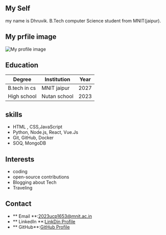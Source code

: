 

## My Self
my name is Dhruvik.
B.Tech computer Science student from MNIT(jaipur).

## My prfile image
 ![My profile image]([https://www.google.com/url?sa=i&url=https%3A%2F%2Feasy-peasy.ai%2Fai-image-generator%2Fimages%2Fcalm-peaceful-student-studying-books&psig=AOvVaw0KIRpyklitIRyj_oKb0Eg1&ust=1732094070103000&source=images&cd=vfe&opi=89978449&ved=0CBEQjRxqFwoTCMCM-bKH6IkDFQAAAAAdAAAAABAE](https://easy-peasy.ai/cdn-cgi/image/quality=80,format=auto,width=700/https://fdczvxmwwjwpwbeeqcth.supabase.co/storage/v1/object/public/images/4835c2fa-1766-4829-8a22-be1dd1f69cc3/f7c78b88-c1a3-4593-9d7c-aa990f2de161.png))
 
## Education
|Degree|Institution|Year|
|--|--|--|
|B.tech in cs| MNIT jaipur| 2027|
|High school|Nutan school|2023|

## skills
- HTML , CSS,JavaScript
- Python, Node.js, React, Vue.Js
- Git, GitHub, Docker
- SOQ, MongoDB



## Interests
- coding
- open-source contributions
- Blogging about Tech 
- Traveling


## Contact 
- ** Email **:[2023ucp1653@mnit.ac.in](2023ucp1653@mnit.ac.in)
- ** LinkedIn **:[LinkDin Profile ](https://www.linkedin.com/in/username)
- ** GitHub**:[GitHub Profile](https://github.com/username)




